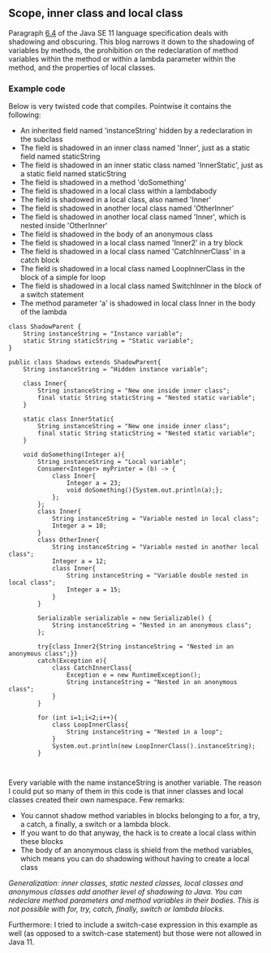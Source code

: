## Scope, inner class and local class 

Paragraph [6.4](https://docs.oracle.com/javase/specs/jls/se11/html/jls-6.html#jls-6.4) of the Java SE 11 language specification deals with shadowing and obscuring. This blog narrows it down to the shadowing of variables by methods, the prohibition on the redeclaration of method variables within the method or within a lambda parameter within the method, and the properties of local classes.

### Example code

Below is very twisted code that compiles. Pointwise it contains the following:

- An inherited field named 'instanceString' hidden by a redeclaration in the subclass
- The field is shadowed in an inner class named 'Inner', just as a static field named staticString
- The field is shadowed in an inner static class named 'InnerStatic', just as a static field named staticString
- The field is shadowed in a method 'doSomething'
- The field is shadowed in a local class within a lambdabody
- The field is shadowed in a local class, also named 'Inner'
- The field is shadowed in another local class named 'OtherInner'
- The field is shadowed in another local class named 'Inner', which is nested inside 'OtherInner'
- The field is shadowed in the body of an anonymous class
- The field is shadowed in a local class named 'Inner2' in a try block
- The field is shadowed in a local class named 'CatchInnerClass' in a catch block
- The field is shadowed in a local class named LoopInnerClass in the block of a simple for loop
- The field is shadowed in a local class named SwitchInner in the block of a switch statement
- The method parameter 'a' is shadowed in local class Inner in the body of the lambda


```
class ShadowParent {
    String instanceString = "Instance variable";
    static String staticString = "Static variable";
}

public class Shadows extends ShadowParent{
    String instanceString = "Hidden instance variable";

    class Inner{
        String instanceString = "New one inside inner class";
        final static String staticString = "Nested static variable";
    }
    
    static class InnerStatic{
        String instanceString = "New one inside inner class";
        final static String staticString = "Nested static variable";        
    }

    void doSomething(Integer a){
        String instanceString = "Local variable";
        Consumer<Integer> myPrinter = (b) -> {
            class Inner{
                Integer a = 23;
                void doSomething(){System.out.println(a);};
            };
        };
        class Inner{
            String instanceString = "Variable nested in local class";
            Integer a = 10;
        }
        class OtherInner{
            String instanceString = "Variable nested in another local class";
            Integer a = 12;
            class Inner{
                String instanceString = "Variable double nested in local class";
                Integer a = 15;
            }
        }

        Serializable serializable = new Serializable() {
            String instanceString = "Nested in an anonymous class";
        };

        try{class Inner2{String instanceString = "Nested in an anonymous class";}}
        catch(Exception e){
            class CatchInnerClass{
                Exception e = new RuntimeException();
                String instanceString = "Nested in an anonymous class";
            }
        }

        for (int i=1;i<2;i++){
            class LoopInnerClass{
                String instanceString = "Nested in a loop";
            }
            System.out.println(new LoopInnerClass().instanceString);
        }

  
```

Every variable with the name instanceString is another variable. The reason I could put so many of them in this code is that inner classes and local classes created their own namespace. Few remarks:

- You cannot shadow method variables in blocks belonging to a for, a try, a catch, a finally, a switch or a lambda block. 
- If you want to do that anyway, the hack is to create a local class within these blocks
- The body of an anonymous class is shield from the method variables, which means you can do shadowing without having to create a local class

_Generalization: inner classes, static nested classes, local classes and anonymous classes add another level of shadowing to Java. You can redeclare method parameters and method variables in their bodies. This is not possible with for, try, catch, finally, switch or lambda blocks._

Furthermore: I tried to include a switch-case expression in this example as well (as opposed to a switch-case statement) but those were not allowed in Java 11.




